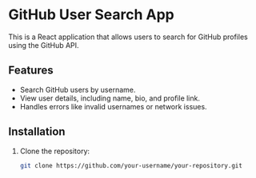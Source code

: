 # GitHub User Search App

This is a React application that allows users to search for GitHub profiles using the GitHub API.

## Features
- Search GitHub users by username.
- View user details, including name, bio, and profile link.
- Handles errors like invalid usernames or network issues.

## Installation

1. Clone the repository:
   ```bash
   git clone https://github.com/your-username/your-repository.git